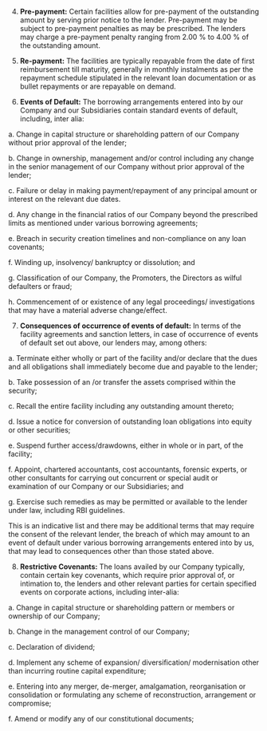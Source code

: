 4. **Pre-payment:** Certain facilities allow for pre-payment of the outstanding amount by serving prior notice to the lender. Pre-payment may be subject to pre-payment penalties as may be prescribed. The lenders may charge a pre-payment penalty ranging from 2.00 % to 4.00 % of the outstanding amount.

5. **Re-payment:** The facilities are typically repayable from the date of first reimbursement till maturity, generally in monthly instalments as per the repayment schedule stipulated in the relevant loan documentation or as bullet repayments or are repayable on demand.

6. **Events of Default:** The borrowing arrangements entered into by our Company and our Subsidiaries contain standard events of default, including, inter alia:

a. Change in capital structure or shareholding pattern of our Company without prior approval of the lender;

b. Change in ownership, management and/or control including any change in the senior management of our Company without prior approval of the lender;

c. Failure or delay in making payment/repayment of any principal amount or interest on the relevant due dates.

d. Any change in the financial ratios of our Company beyond the prescribed limits as mentioned under various borrowing agreements;

e. Breach in security creation timelines and non-compliance on any loan covenants;

f. Winding up, insolvency/ bankruptcy or dissolution; and

g. Classification of our Company, the Promoters, the Directors as wilful defaulters or fraud;

h. Commencement of or existence of any legal proceedings/ investigations that may have a material adverse change/effect.

7. **Consequences of occurrence of events of default:** In terms of the facility agreements and sanction letters, in case of occurrence of events of default set out above, our lenders may, among others:

a. Terminate either wholly or part of the facility and/or declare that the dues and all obligations shall immediately become due and payable to the lender;

b. Take possession of an /or transfer the assets comprised within the security;

c. Recall the entire facility including any outstanding amount thereto;

d. Issue a notice for conversion of outstanding loan obligations into equity or other securities;

e. Suspend further access/drawdowns, either in whole or in part, of the facility;

f. Appoint, chartered accountants, cost accountants, forensic experts, or other consultants for carrying out concurrent or special audit or examination of our Company or our Subsidiaries; and

g. Exercise such remedies as may be permitted or available to the lender under law, including RBI guidelines.

This is an indicative list and there may be additional terms that may require the consent of the relevant lender, the breach of which may amount to an event of default under various borrowing arrangements entered into by us, that may lead to consequences other than those stated above.

8. **Restrictive Covenants:** The loans availed by our Company typically, contain certain key covenants, which require prior approval of, or intimation to, the lenders and other relevant parties for certain specified events on corporate actions, including inter-alia:

a. Change in capital structure or shareholding pattern or members or ownership of our Company;

b. Change in the management control of our Company;

c. Declaration of dividend;

d. Implement any scheme of expansion/ diversification/ modernisation other than incurring routine capital expenditure;

e. Entering into any merger, de-merger, amalgamation, reorganisation or consolidation or formulating any scheme of reconstruction, arrangement or compromise;

f. Amend or modify any of our constitutional documents;